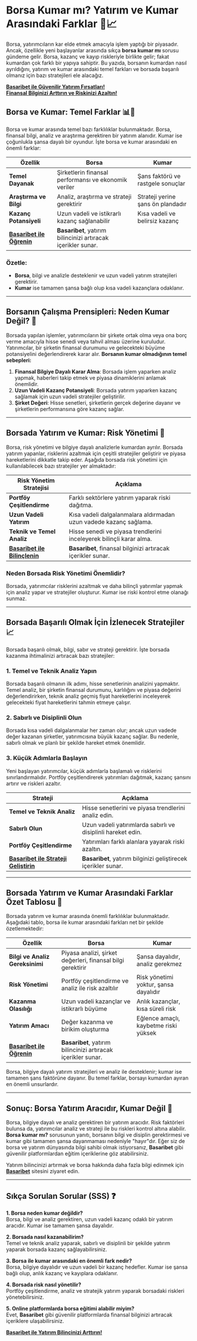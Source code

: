 # **Borsa Kumar mı? Yatırım ve Kumar Arasındaki Farklar 🎲📈**

Borsa, yatırımcıların kar elde etmek amacıyla işlem yaptığı bir piyasadır. Ancak, özellikle yeni başlayanlar arasında sıkça **borsa kumar mı** sorusu gündeme gelir. Borsa, kazanç ve kayıp riskleriyle birlikte gelir; fakat kumardan çok farklı bir yapıya sahiptir. Bu yazıda, borsanın kumardan nasıl ayrıldığını, yatırım ve kumar arasındaki temel farkları ve borsada başarılı olmanız için bazı stratejileri ele alacağız.

[**Basaribet ile Güvenilir Yatırım Fırsatları!**](https://casinotr.link/gWCRZ4)  
[**Finansal Bilginizi Arttırın ve Riskinizi Azaltın!**](https://casinotr.link/gWCRZ4)

## **Borsa ve Kumar: Temel Farklar 📊🎰**

Borsa ve kumar arasında temel bazı farklılıklar bulunmaktadır. Borsa, finansal bilgi, analiz ve araştırma gerektiren bir yatırım alanıdır. Kumar ise çoğunlukla şansa dayalı bir oyundur. İşte borsa ve kumar arasındaki en önemli farklar:

| **Özellik**                   | **Borsa**                                               | **Kumar**                                               |
|-------------------------------|---------------------------------------------------------|---------------------------------------------------------|
| **Temel Dayanak**             | Şirketlerin finansal performansı ve ekonomik veriler     | Şans faktörü ve rastgele sonuçlar                        |
| **Araştırma ve Bilgi**        | Analiz, araştırma ve strateji gerektirir                | Strateji yerine şans ön plandadır                        |
| **Kazanç Potansiyeli**        | Uzun vadeli ve istikrarlı kazanç sağlanabilir           | Kısa vadeli ve belirsiz kazanç                           |
| [**Basaribet ile Öğrenin**](https://casinotr.link/gWCRZ4) | **Basaribet**, yatırım bilincinizi artıracak içerikler sunar. |

### **Özetle:**
- **Borsa**, bilgi ve analizle desteklenir ve uzun vadeli yatırım stratejileri gerektirir.
- **Kumar** ise tamamen şansa bağlı olup kısa vadeli kazançlara odaklanır.

---

## **Borsanın Çalışma Prensipleri: Neden Kumar Değil? 🏦**

Borsada yapılan işlemler, yatırımcıların bir şirkete ortak olma veya ona borç verme amacıyla hisse senedi veya tahvil alması üzerine kuruludur. Yatırımcılar, bir şirketin finansal durumunu ve gelecekteki büyüme potansiyelini değerlendirerek karar alır. **Borsanın kumar olmadığının temel sebepleri:**

1. **Finansal Bilgiye Dayalı Karar Alma**: Borsada işlem yaparken analiz yapmak, haberleri takip etmek ve piyasa dinamiklerini anlamak önemlidir.
2. **Uzun Vadeli Kazanç Potansiyeli**: Borsada yatırım yaparken kazanç sağlamak için uzun vadeli stratejiler geliştirilir.
3. **Şirket Değeri**: Hisse senetleri, şirketlerin gerçek değerine dayanır ve şirketlerin performansına göre kazanç sağlar.

---

## **Borsada Yatırım ve Kumar: Risk Yönetimi 🎯**

Borsa, risk yönetimi ve bilgiye dayalı analizlerle kumardan ayrılır. Borsada yatırım yapanlar, risklerini azaltmak için çeşitli stratejiler geliştirir ve piyasa hareketlerini dikkatle takip eder. Aşağıda borsada risk yönetimi için kullanılabilecek bazı stratejiler yer almaktadır:

| **Risk Yönetim Stratejisi**   | **Açıklama**                                                    |
|-------------------------------|------------------------------------------------------------------|
| **Portföy Çeşitlendirme**      | Farklı sektörlere yatırım yaparak riski dağıtma.               |
| **Uzun Vadeli Yatırım**        | Kısa vadeli dalgalanmalara aldırmadan uzun vadede kazanç sağlama. |
| **Teknik ve Temel Analiz**     | Hisse senedi ve piyasa trendlerini inceleyerek bilinçli karar alma. |
| [**Basaribet ile Bilinçlenin**](https://casinotr.link/gWCRZ4) | **Basaribet**, finansal bilginizi artıracak içerikler sunar. |

### **Neden Borsada Risk Yönetimi Önemlidir?**
Borsada, yatırımcılar risklerini azaltmak ve daha bilinçli yatırımlar yapmak için analiz yapar ve stratejiler oluşturur. Kumar ise riski kontrol etme olanağı sunmaz.

---

## **Borsada Başarılı Olmak İçin İzlenecek Stratejiler 📈**

Borsada başarılı olmak, bilgi, sabır ve strateji gerektirir. İşte borsada kazanma ihtimalinizi artıracak bazı stratejiler:

### **1. Temel ve Teknik Analiz Yapın**
Borsada başarılı olmanın ilk adımı, hisse senetlerinin analizini yapmaktır. Temel analiz, bir şirketin finansal durumunu, karlılığını ve piyasa değerini değerlendirirken, teknik analiz geçmiş fiyat hareketlerini inceleyerek gelecekteki fiyat hareketlerini tahmin etmeye çalışır.

### **2. Sabırlı ve Disiplinli Olun**
Borsada kısa vadeli dalgalanmalar her zaman olur; ancak uzun vadede değer kazanan şirketler, yatırımcısına büyük kazanç sağlar. Bu nedenle, sabırlı olmak ve planlı bir şekilde hareket etmek önemlidir.

### **3. Küçük Adımlarla Başlayın**
Yeni başlayan yatırımcılar, küçük adımlarla başlamalı ve risklerini sınırlandırmalıdır. Portföy çeşitlendirerek yatırımları dağıtmak, kazanç şansını artırır ve riskleri azaltır.

| **Strateji**                 | **Açıklama**                                                     |
|------------------------------|------------------------------------------------------------------|
| **Temel ve Teknik Analiz**    | Hisse senetlerini ve piyasa trendlerini analiz edin.           |
| **Sabırlı Olun**              | Uzun vadeli yatırımlarda sabırlı ve disiplinli hareket edin.    |
| **Portföy Çeşitlendirme**     | Yatırımları farklı alanlara yayarak riski azaltın.             |
| [**Basaribet ile Strateji Geliştirin**](https://casinotr.link/gWCRZ4) | **Basaribet**, yatırım bilginizi geliştirecek içerikler sunar. |

---

## **Borsada Yatırım ve Kumar Arasındaki Farklar Özet Tablosu 📝**

Borsada yatırım ve kumar arasında önemli farklılıklar bulunmaktadır. Aşağıdaki tablo, borsa ile kumar arasındaki farkları net bir şekilde özetlemektedir:

| **Özellik**                   | **Borsa**                                               | **Kumar**                                               |
|-------------------------------|---------------------------------------------------------|---------------------------------------------------------|
| **Bilgi ve Analiz Gereksinimi** | Piyasa analizi, şirket değerleri, finansal bilgi gerektirir | Şansa dayalıdır, analiz gerekmez                        |
| **Risk Yönetimi**             | Portföy çeşitlendirme ve analiz ile risk azaltılır      | Risk yönetimi yoktur, şansa dayalıdır                   |
| **Kazanma Olasılığı**         | Uzun vadeli kazançlar ve istikrarlı büyüme             | Anlık kazançlar, kısa süreli risk                        |
| **Yatırım Amacı**             | Değer kazanma ve birikim oluşturma                       | Eğlence amaçlı, kaybetme riski yüksek                    |
| [**Basaribet ile Öğrenin**](https://casinotr.link/gWCRZ4) | **Basaribet**, yatırım bilincinizi artıracak içerikler sunar. |

Borsa, bilgiye dayalı yatırım stratejileri ve analiz ile desteklenir; kumar ise tamamen şans faktörüne dayanır. Bu temel farklar, borsayı kumardan ayıran en önemli unsurlardır.

---

## **Sonuç: Borsa Yatırım Aracıdır, Kumar Değil 💼**

Borsa, bilgiye dayalı ve analiz gerektiren bir yatırım aracıdır. Risk faktörleri bulunsa da, yatırımcılar analiz ve strateji ile bu riskleri kontrol altına alabilir. **Borsa kumar mı?** sorusunun yanıtı, borsanın bilgi ve disiplin gerektirmesi ve kumar gibi tamamen şansa dayanmaması nedeniyle "hayır"dır. Eğer siz de borsa ve yatırım dünyasında bilgi sahibi olmak istiyorsanız, **Basaribet** gibi güvenilir platformlardan eğitim içeriklerine göz atabilirsiniz.

Yatırım bilincinizi artırmak ve borsa hakkında daha fazla bilgi edinmek için [**Basaribet**](https://casinotr.link/gWCRZ4) sitesini ziyaret edin.

---

## **Sıkça Sorulan Sorular (SSS) ❓**

**1. Borsa neden kumar değildir?**  
Borsa, bilgi ve analiz gerektiren, uzun vadeli kazanç odaklı bir yatırım aracıdır. Kumar ise tamamen şansa dayalıdır.

**2. Borsada nasıl kazanabilirim?**  
Temel ve teknik analiz yaparak, sabırlı ve disiplinli bir şekilde yatırım yaparak borsada kazanç sağlayabilirsiniz.

**3. Borsa ile kumar arasındaki en önemli fark nedir?**  
Borsa, bilgiye dayalıdır ve uzun vadeli bir kazanç hedefler. Kumar ise şansa bağlı olup, anlık kazanç ve kayıplara odaklanır.

**4. Borsada risk nasıl yönetilir?**  
Portföy çeşitlendirme, analiz ve stratejik yatırım yaparak borsadaki riskleri yönetebilirsiniz.

**5. Online platformlarda borsa eğitimi alabilir miyim?**  
Evet, **Basaribet** gibi güvenilir platformlarda finansal bilginizi artıracak içeriklere ulaşabilirsiniz.

[**Basaribet ile Yatırım Bilincinizi Arttırın!**](https://casinotr.link/gWCRZ4)
